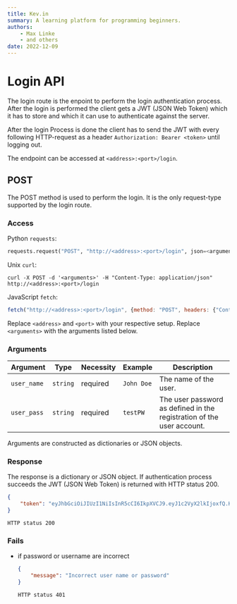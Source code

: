 ```yaml
---
title: Kev.in
summary: A learning platform for programming beginners.
authors:
    - Max Linke
    - and others
date: 2022-12-09
---
```


# Login API

The login route is the enpoint to perform the login authentication process. After the login is performed the client gets a JWT (JSON Web Token) which it has to store and which it can use to authenticate against the server. 

After the login Process is done the client has to send the JWT with every following HTTP-request as a header `Authorization: Bearer <token>` until logging out.

The endpoint can be accessed at `<address>:<port>/login`.

## POST

The POST method is used to perform the login. It is the only request-type supported by the login route.

### Access

Python `requests`:

```python
requests.request("POST", "http://<address>:<port>/login", json=<arguments>, headers={"Content-Type": "application/json"})
```

Unix `curl`:

```
curl -X POST -d '<arguments>' -H "Content-Type: application/json" http://<address>:<port>/login
```

JavaScript `fetch`:

```javascript
fetch("http://<address>:<port>/login", {method: "POST", headers: {"Content-Type": "application/json"}, body: JSON.stringify(<arguments>)})
```

Replace `<address>` and `<port>` with your respective setup.
Replace `<arguments>` with the arguments listed below.

### Arguments

| Argument | Type | Necessity | Example | Description |
|---|---|---|---|---|
| `user_name` | `string` | required | `John Doe` | The name of the user. |
| `user_pass` | `string` | required | `testPW` | The user password as defined in the registration of the user account. |

Arguments are constructed as dictionaries or JSON objects.

### Response

The response is a dictionary or JSON object. If authentication process succeeds the JWT (JSON Web Token) is returned with HTTP status 200.

```JSON
{
    "token": "eyJhbGciOiJIUzI1NiIsInR5cCI6IkpXVCJ9.eyJ1c2VyX2lkIjoxfQ.HFnoe0RmWao72CHwfjaaUHPmXs8QW8jPL_vXfmHIH38"
}
```
`HTTP status 200`

### Fails

- if password or username are incorrect
    ```JSON
    {
        "message": "Incorrect user name or password"
    }
    ```
    `HTTP status 401`